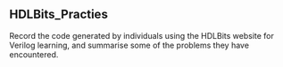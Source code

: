 ## HDLBits_Practies

Record the code generated by individuals using the HDLBits website for Verilog learning, and summarise some of the problems they have encountered.

